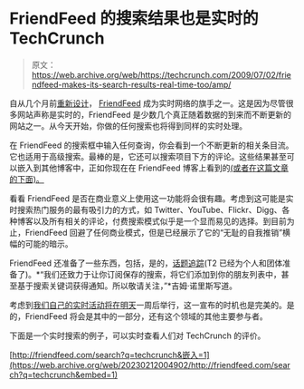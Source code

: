 # FriendFeed 的搜索结果也是实时的 TechCrunch

> 原文：<https://web.archive.org/web/https://techcrunch.com/2009/07/02/friendfeed-makes-its-search-results-real-time-too/amp/>

 <amp-img class="alignright size-full wp-image-78939 amp-wp-enforced-sizes i-amphtml-layout-intrinsic i-amphtml-layout-size-defined" title="realtime" src="https://web.archive.org/web/20230212004902im_/https://techcrunch.com/wp-content/uploads/2009/07/realtime.jpg" alt="realtime" layout="intrinsic" i-amphtml-layout="intrinsic"><i-amphtml-sizer class="i-amphtml-sizer"></i-amphtml-sizer></amp-img> 自从几个月前[重新设计](https://web.archive.org/web/20230212004902/https://techcrunch.com/2009/04/29/friendfeed-beta-becomes-friendfeed-regular-hope-you-like-real-time/)， [FriendFeed](friendfeed.com) 成为实时网络的旗手之一。这是因为尽管很多网站声称是实时的，FriendFeed 是少数几个真正随着数据的到来而不断更新的网站之一。从今天开始，你做的任何搜索也将得到同样的实时处理。

在 FriendFeed 的搜索框中输入任何查询，你会看到一个不断更新的相关条目流。它也适用于高级搜索。最棒的是，它还可以搜索项目下方的评论。这些结果甚至可以嵌入到其他博客中，正如你现在在 FriendFeed 博客上看到的[(或者在这篇文章的下面)。](https://web.archive.org/web/20230212004902/http://blog.friendfeed.com/2009/07/real-time-search-we-have-it-its-here.html)

看看 FriendFeed 是否在商业意义上使用这一功能将会很有趣。考虑到这可能是实时搜索热门服务的最有吸引力的方式，如 Twitter、YouTube、Flickr、Digg、各种博客以及所有相关的评论，付费搜索模式似乎是一个显而易见的选择。到目前为止，FriendFeed 回避了任何商业模式，但是已经展示了它的“无耻的自我推销”横幅的可能的暗示。

FriendFeed 还准备了一些东西，包括，是的，[话题追踪](https://web.archive.org/web/20230212004902/http://www.techcrunchit.com/2008/12/17/why-track-will-be-back-fred-wilson-says-so/)(T2 已经为个人和团体准备了)。*“我们还致力于让你订阅保存的搜索，将它们添加到你的朋友列表中，甚至基于搜索关键词获得通知。所以敬请关注，”*吉姆·诺里斯写道。

考虑到[我们自己的实时活动将在明天](https://web.archive.org/web/20230212004902/https://techcrunch.com/2009/07/01/agenda-for-real-time-stream-crunchup-and-third-wave-of-august-capital-party-tickets/)一周后举行，这一宣布的时机也是完美的。是的，FriendFeed 将会是其中的一部分，还有这个领域的其他主要参与者。

下面是一个实时搜索的例子，可以实时查看人们对 TechCrunch 的评价。

[http://friendfeed.com/search?q=techcrunch&嵌入=1](https://web.archive.org/web/20230212004902/http://friendfeed.com/search?q=techcrunch&embed=1)

<amp-analytics data-credentials="include" class="i-amphtml-layout-fixed i-amphtml-layout-size-defined" i-amphtml-layout="fixed"></amp-analytics>